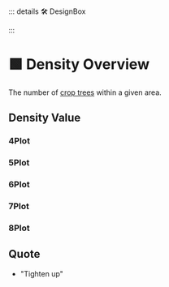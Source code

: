 ::: details 🛠 DesignBox



:::

# 🟩  <eco>Density Overview</eco>

The number of [crop trees](/Glossary/glossary#crop-tree) within a given area.

## Density Value


### 4Plot


### 5Plot


### 6Plot


### 7Plot


### 8Plot


## Quote

- "Tighten up"




